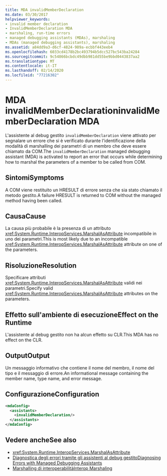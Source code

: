 ```yaml
---
title: MDA invalidMemberDeclaration
ms.date: 03/30/2017
helpviewer_keywords:
- invalid member declaration
- InvalidMemberDeclaration MDA
- marshaling, run-time errors
- managed debugging assistants (MDAs), marshaling
- MDAs (managed debugging assistants), marshaling
ms.assetid: a84dd9a3-d6cf-4824-989a-ecbbf443eeb4
ms.openlocfilehash: 6033cd4178b2bc493794b5dcc527bc543ba24284
ms.sourcegitcommit: 9c54866bcbdc49dbb981dd55be9bbd0443837aa2
ms.translationtype: MT
ms.contentlocale: it-IT
ms.lasthandoff: 02/14/2020
ms.locfileid: "77216302"
---
```

# <a name="invalidmemberdeclaration-mda"></a><span data-ttu-id="7ad23-102">MDA invalidMemberDeclaration</span><span class="sxs-lookup"><span data-stu-id="7ad23-102">invalidMemberDeclaration MDA</span></span>
<span data-ttu-id="7ad23-103">L'assistente al debug gestito `invalidMemberDeclaration` viene attivato per segnalare un errore che si è verificato durante l'identificazione della modalità di marshalling dei parametri di un membro che deve essere chiamato da COM.</span><span class="sxs-lookup"><span data-stu-id="7ad23-103">The `invalidMemberDeclaration` managed debugging assistant (MDA) is activated to report an error that occurs while determining how to marshal the parameters of a member to be called from COM.</span></span>  
  
## <a name="symptoms"></a><span data-ttu-id="7ad23-104">Sintomi</span><span class="sxs-lookup"><span data-stu-id="7ad23-104">Symptoms</span></span>  
 <span data-ttu-id="7ad23-105">A COM viene restituito un HRESULT di errore senza che sia stato chiamato il metodo gestito.</span><span class="sxs-lookup"><span data-stu-id="7ad23-105">A failure HRESULT is returned to COM without the managed method having been called.</span></span>  
  
## <a name="cause"></a><span data-ttu-id="7ad23-106">Causa</span><span class="sxs-lookup"><span data-stu-id="7ad23-106">Cause</span></span>  
 <span data-ttu-id="7ad23-107">La causa più probabile è la presenza di un attributo <xref:System.Runtime.InteropServices.MarshalAsAttribute> incompatibile in uno dei parametri.</span><span class="sxs-lookup"><span data-stu-id="7ad23-107">This is most likely due to an incompatible <xref:System.Runtime.InteropServices.MarshalAsAttribute> attribute on one of the parameters.</span></span>  
  
## <a name="resolution"></a><span data-ttu-id="7ad23-108">Risoluzione</span><span class="sxs-lookup"><span data-stu-id="7ad23-108">Resolution</span></span>  
 <span data-ttu-id="7ad23-109">Specificare attributi <xref:System.Runtime.InteropServices.MarshalAsAttribute> validi nei parametri.</span><span class="sxs-lookup"><span data-stu-id="7ad23-109">Specify valid <xref:System.Runtime.InteropServices.MarshalAsAttribute> attributes on the parameters.</span></span>  
  
## <a name="effect-on-the-runtime"></a><span data-ttu-id="7ad23-110">Effetto sull'ambiente di esecuzione</span><span class="sxs-lookup"><span data-stu-id="7ad23-110">Effect on the Runtime</span></span>  
 <span data-ttu-id="7ad23-111">L'assistente al debug gestito non ha alcun effetto su CLR.</span><span class="sxs-lookup"><span data-stu-id="7ad23-111">This MDA has no effect on the CLR.</span></span>  
  
## <a name="output"></a><span data-ttu-id="7ad23-112">Output</span><span class="sxs-lookup"><span data-stu-id="7ad23-112">Output</span></span>  
 <span data-ttu-id="7ad23-113">Un messaggio informativo che contiene il nome del membro, il nome del tipo e il messaggio di errore.</span><span class="sxs-lookup"><span data-stu-id="7ad23-113">An informational message containing the member name, type name, and error message.</span></span>  
  
## <a name="configuration"></a><span data-ttu-id="7ad23-114">Configurazione</span><span class="sxs-lookup"><span data-stu-id="7ad23-114">Configuration</span></span>  
  
```xml  
<mdaConfig>  
  <assistants>  
    <invalidMemberDeclaration/>  
  </assistants>  
</mdaConfig>  
```  
  
## <a name="see-also"></a><span data-ttu-id="7ad23-115">Vedere anche</span><span class="sxs-lookup"><span data-stu-id="7ad23-115">See also</span></span>

- <xref:System.Runtime.InteropServices.MarshalAsAttribute>
- [<span data-ttu-id="7ad23-116">Diagnostica degli errori tramite gli assistenti al debug gestito</span><span class="sxs-lookup"><span data-stu-id="7ad23-116">Diagnosing Errors with Managed Debugging Assistants</span></span>](diagnosing-errors-with-managed-debugging-assistants.md)
- [<span data-ttu-id="7ad23-117">Marshalling di interoperabilità</span><span class="sxs-lookup"><span data-stu-id="7ad23-117">Interop Marshaling</span></span>](../interop/interop-marshaling.md)
